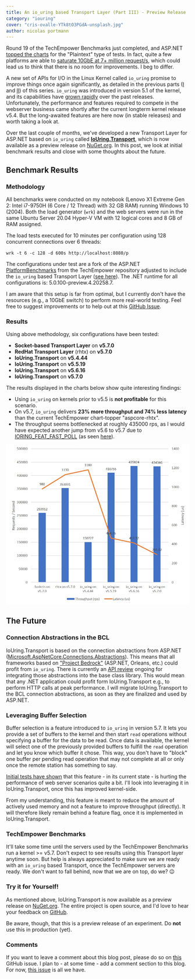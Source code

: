 ```yaml
---
title: An io_uring based Transport Layer (Part III) - Preview Release
category: "iouring"
cover: "cris-ovalle-YTk8tO3PGdA-unsplash.jpg"
author: nicolas portmann
---
```


Round 19 of the TechEmpower Benchmarks just completed, and ASP.NET [topped the charts](https://www.techempower.com/benchmarks/#section=data-r19&hw=ph&test=plaintext) for the "Plaintext" type of tests. In fact, quite a few platforms are able to [saturate 10GbE at 7+ million request/s](https://www.ageofascent.com/2019/02/04/asp-net-core-saturating-10gbe-at-7-million-requests-per-second/), which could lead us to think that there is no room for improvements. I beg to differ.

A new set of APIs for I/O in the Linux Kernel called `io_uring` promise to improve things once again significantly, as detailed in the previous parts ([I](https://ndportmann.com/io_uring-rationale/) and [II](https://ndportmann.com/io_uring-foundation/)) of this series. `io_uring` was introduced in version 5.1 of the kernel, and its capabilities have [grown rapidly](https://lwn.net/Articles/810414/) over the past releases. Unfortunately, the performance and features required to compete in the webserver business came shortly after the current longterm kernel release v5.4. But the long-awaited features are here now (in stable releases) and worth taking a look at.

Over the last couple of months, we've developed a new Transport Layer for ASP.NET based on `io_uring` called [**IoUring.Transport**](https://github.com/tkp1n/IoUring.Transport), which is now available as a preview release on [NuGet.org](https://www.nuget.org/packages/IoUring.Transport). In this post, we look at initial benchmark results and close with some thoughts about the future.

## Benchmark Results

### Methodology

All benchmarks were conducted on my notebook (Lenovo X1 Extreme Gen 2: Intel i7-9750H (6 Core / 12 Thread) with 32 GB RAM) running Windows 10 (2004). Both the load generator (`wrk`) and the web servers were run in the same Ubuntu Server 20.04 Hyper-V VM with 12 logical cores and 8 GB of RAM assigned. 

The load tests executed for 10 minutes per configuration using 128 concurrent connections over 6 threads: 

```
wrk -t 6 -c 128 -d 600s http://localhost:8080/p
```

The configurations under test are a fork of the ASP.NET [PlatformBenchmarks](https://github.com/TechEmpower/FrameworkBenchmarks/tree/master/frameworks/CSharp/aspnetcore/PlatformBenchmarks) from the TechEmpower repository adjusted to include the `io_uring` based Transport Layer ([see here](https://github.com/tkp1n/IoUring.Transport/tree/master/tests/PlatformBenchmarks)). The .NET runtime for all configurations is: 5.0.100-preview.4.20258.7.

I am aware that this setup is far from optimal, but I currently don't have the resources (e.g., a 10GbE switch) to perform more real-world testing. Feel free to suggest improvements or to help out at this [GitHub Issue](https://github.com/tkp1n/IoUring.Transport/issues/5).

### Results

Using above methodology, six configurations have been tested:

* **Socket-based Transport Layer** on **v5.7.0**
* **RedHat Transport Layer** (rhtx) on **v5.7.0**
* **IoUring.Transport** on **v5.4.44**
* **IoUring.Transport** on **v5.5.19**
* **IoUring.Transport** on **v5.6.16**
* **IoUring.Transport** on **v5.7.0**

The results displayed in the charts below show quite interesting findings:

* Using `io_uring` on kernels prior to v5.5 is **not profitable** for this scenario.
* On v5.7, `io_uring` delivers **23% more throughput and 74% less latency** than the current TechEmpower chart-topper "aspcore-rhtx".
* The throughput seems bottlenecked at roughly 435000 rps, as I would have expected another jump from v5.6 to v5.7 due to [IORING\_FEAT\_FAST\_POLL](https://git.kernel.dk/cgit/linux-block/commit/?h=for-5.7/io_uring&id=d7718a9d25a61442da8ee8aeeff6a0097f0ccfd6) (as seen [here](https://twitter.com/hielkedv/status/1234135064323280897?s=21)).

![Benchmark Results](io_uring.jpg)

## The Future

### Connection Abstractions in the BCL

IoUring.Transport is based on the connection abstractions from ASP.NET ([Microsoft.AspNetCore.Connections.Abstractions](https://github.com/dotnet/aspnetcore/tree/master/src/Servers/Connections.Abstractions/src)). This means that all frameworks based on ["Project Bedrock"](https://github.com/dotnet/aspnetcore/issues/4772) (ASP.NET, Orleans, etc.) could profit from `io_uring`. There is currently an [API review](https://github.com/dotnet/runtime/issues/1793) ongoing for integrating those abstractions into the base class library. This would mean that any .NET application could profit form IoUring.Transport e.g., to perform HTTP calls at peak performance. I will migrate IoUring.Transport to the BCL connection abstractions, as soon as they are finalized and used by ASP.NET.

### Leveraging Buffer Selection

Buffer selection is a feature introduced to `io_uring` in version 5.7. It lets you provide a set of buffers to the kernel and then start `read` operations without specifying a buffer for the data to be read. Once data is available, the kernel will select one of the previously provided buffers to fulfill the `read` operation and let you know which buffer it chose. This way, you don't have to "block" one buffer per pending read operation that may not complete at all or only once the remote station has something to say.

[Initial tests have shown](https://twitter.com/hielkedv/status/1235223155666542594) that this feature - in its current state - is hurting the performance of web server scenarios quite a bit. I'll look into leveraging it in IoUring.Transport, once this has improved kernel-side.

From my understanding, this feature is meant to reduce the amount of actively used memory and not a feature to improve throughput (directly). It will therefore likely remain behind a feature flag, once it is implemented in IoUring.Transport.

### TechEmpower Benchmarks

It'll take some time until the servers used by the TechEmpower Benchmarks run a kernel >= v5.7. Don't expect to see results using this Transport layer anytime soon. But help is always appreciated to make sure we are ready with an `io_uring` based Transport, once the TechEmpower servers are ready. We don't want to fall behind, now that we are on top, do we? 😉

### Try it for Yourself!

As mentioned above, IoUring.Transport is now available as a preview release on [NuGet.org](https://www.nuget.org/packages/IoUring.Transport). The entire project is open source, and I'd love to hear your feedback on [GitHub](https://github.com/tkp1n/IoUring.Transport). 

Be aware, though, that this is a preview release of an experiment. Do **not** use this in production (yet).

### Comments

If you want to leave a comment about this blog post, please do so on [this](https://github.com/tkp1n/ndportmann.com/issues/2) GitHub issue. I plan to - at some time - add a comment section to this blog. For now, [this issue](https://github.com/tkp1n/ndportmann.com/issues/2) is all we have.